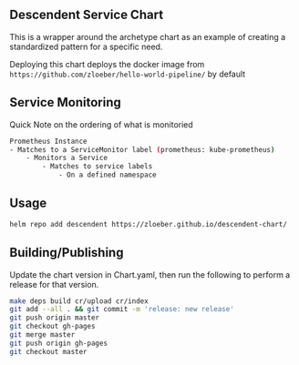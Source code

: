 ## Descendent Service Chart

This is a wrapper around the archetype chart as an example of creating a standardized pattern for a specific need.

Deploying this chart deploys the docker image from `https://github.com/zloeber/hello-world-pipeline/` by default

## Service Monitoring

Quick Note on the ordering of what is monitoried
```bash
Prometheus Instance
- Matches to a ServiceMonitor label (prometheus: kube-prometheus)
    - Monitors a Service
        - Matches to service labels
            - On a defined namespace
```

## Usage

```bash
helm repo add descendent https://zloeber.github.io/descendent-chart/
```

## Building/Publishing

Update the chart version in Chart.yaml, then run the following to perform a release for that version.

```bash
make deps build cr/upload cr/index
git add --all . && git commit -m 'release: new release'
git push origin master
git checkout gh-pages
git merge master
git push origin gh-pages
git checkout master
```
